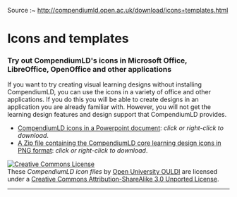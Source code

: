 
Source :~ <http://compendiumld.open.ac.uk/download/icons+templates.html>

# Icons and templates

### Try out CompendiumLD's icons in Microsoft Office, LibreOffice, OpenOffice and other applications

If you want to try creating visual learning designs without installing CompendiumLD, you can use the icons in a variety of office and other applications. If you do this you will be able to create designs in an application you are already familiar with. However, you will not get the learning design features and design support that CompendiumLD provides.

*   [CompendiumLD icons in a Powerpoint document][ppt]: _click or right-click to download_.
*   [A Zip file containing the CompendiumLD core learning design icons in PNG format][ico-zip]: _click or right-click to download_.

[![Creative Commons License][cc-by-sa-img]][cc-by-sa]  
These <i xmlns:dct="http://purl.org/dc/terms/" property="dct:title">CompendiumLD icon files</i> by [Open University OULDI](http://compendiumld.open.ac.uk) are licensed under a [Creative Commons Attribution-ShareAlike 3.0 Unported License][cc-by-sa].

[archive]: https://web.archive.org/web/20180418031300/http://compendiumld.open.ac.uk/download/icons+templates.html
[ppt]: ../icons/CompendiumLD-icons.pptx
[ppt-0]: ../downloads/version1.0/templates/CompendiumLD-icons.pptx
[ico-zip]: ../icons/CompendiumLD-icons-raster.zip
[ico-zip-0]: ../icons/raster/learning-design/nodeimages/CompendiumLD-icons-raster.zip
[cc-by-sa]: https://creativecommons.org/licenses/by-sa/3.0/deed.en_US
  "Icons: Creative Commons Attribution-ShareAlike 3.0 Unported License"
[cc-by-sa-img]: https://i.creativecommons.org/l/by-sa/3.0/88x31.png

---

